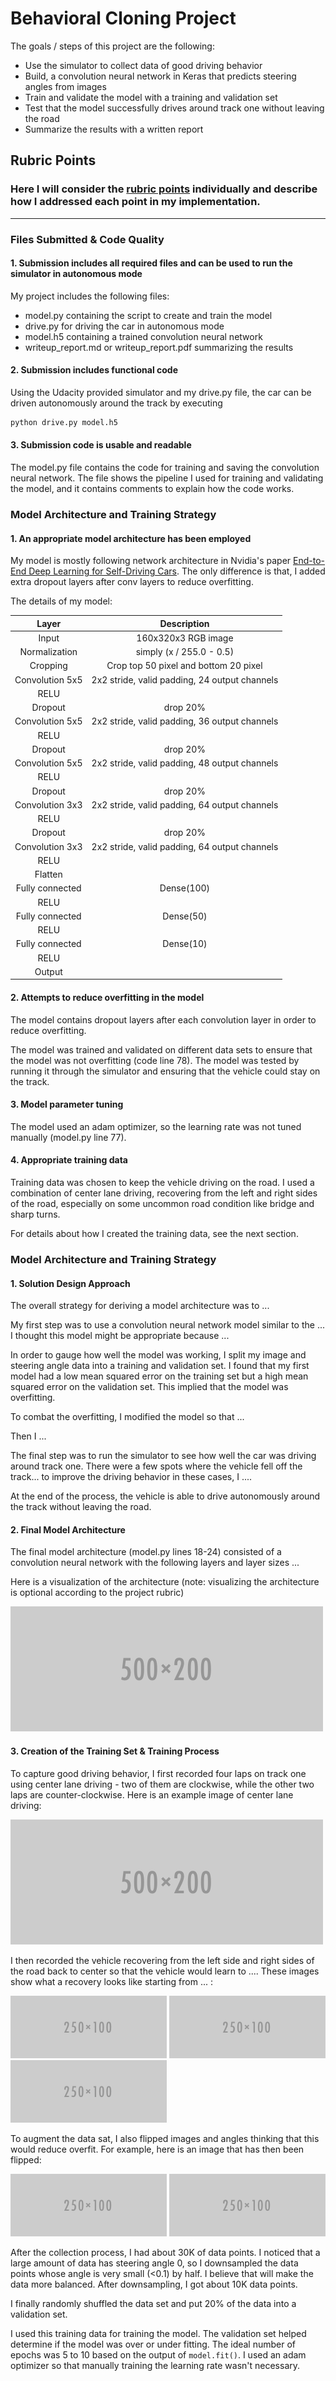 # **Behavioral Cloning Project**

The goals / steps of this project are the following:
* Use the simulator to collect data of good driving behavior
* Build, a convolution neural network in Keras that predicts steering angles from images
* Train and validate the model with a training and validation set
* Test that the model successfully drives around track one without leaving the road
* Summarize the results with a written report


[//]: # (Image References)

[image1]: ./examples/placeholder.png "Model Visualization"
[image2]: ./examples/placeholder.png "Grayscaling"
[image3]: ./examples/placeholder_small.png "Recovery Image"
[image4]: ./examples/placeholder_small.png "Recovery Image"
[image5]: ./examples/placeholder_small.png "Recovery Image"
[image6]: ./examples/placeholder_small.png "Normal Image"
[image7]: ./examples/placeholder_small.png "Flipped Image"

## Rubric Points
### Here I will consider the [rubric points](https://review.udacity.com/#!/rubrics/432/view) individually and describe how I addressed each point in my implementation.  

---
### Files Submitted & Code Quality

#### 1. Submission includes all required files and can be used to run the simulator in autonomous mode

My project includes the following files:
* model.py containing the script to create and train the model
* drive.py for driving the car in autonomous mode
* model.h5 containing a trained convolution neural network 
* writeup_report.md or writeup_report.pdf summarizing the results

#### 2. Submission includes functional code
Using the Udacity provided simulator and my drive.py file, the car can be driven autonomously around the track by executing 
```sh
python drive.py model.h5
```

#### 3. Submission code is usable and readable

The model.py file contains the code for training and saving the convolution neural network. The file shows the pipeline I used for training and validating the model, and it contains comments to explain how the code works.

### Model Architecture and Training Strategy

#### 1. An appropriate model architecture has been employed

My model is mostly following network architecture in Nvidia's paper [End-to-End Deep Learning for Self-Driving Cars](https://devblogs.nvidia.com/parallelforall/deep-learning-self-driving-cars/). The only difference is that, I added extra dropout layers after conv layers to reduce overfitting.

The details of my model:

| Layer         		      |     Description	        					| 
|:---------------------:|:---------------------------------------------:| 
| Input         		    | 160x320x3 RGB image   							| 
| Normalization         | simply (x / 255.0 - 0.5)            |
| Cropping              | Crop top 50 pixel and bottom 20 pixel |
| Convolution 5x5     	| 2x2 stride, valid padding, 24 output channels 	|
| RELU					        |												|
| Dropout               | drop 20%              |
| Convolution 5x5	      | 2x2 stride, valid padding, 36 output channels    |
| RELU					             |												|
| Dropout               | drop 20%              |
| Convolution 5x5     	| 2x2 stride, valid padding, 48 output channels 	|
| RELU					             |												|
| Dropout               | drop 20%              |
| Convolution 3x3     	| 2x2 stride, valid padding, 64 output channels 	|
| RELU					             |												|
| Dropout               | drop 20%              |
| Convolution 3x3     	| 2x2 stride, valid padding, 64 output channels 	|
| RELU					             |												|
| Flatten               |        | 
| Fully connected		    | Dense(100)       |
| RELU					             |												|
| Fully connected		    | Dense(50)       |
| RELU					             |												|
| Fully connected		    | Dense(10)       |
| RELU					             |												|
| Output                     |                        |

#### 2. Attempts to reduce overfitting in the model

The model contains dropout layers after each convolution layer in order to reduce overfitting. 

The model was trained and validated on different data sets to ensure that the model was not overfitting (code line 78). The model was tested by running it through the simulator and ensuring that the vehicle could stay on the track.

#### 3. Model parameter tuning

The model used an adam optimizer, so the learning rate was not tuned manually (model.py line 77).

#### 4. Appropriate training data

Training data was chosen to keep the vehicle driving on the road. I used a combination of center lane driving, recovering from the left and right sides of the road, especially on some uncommon road condition like bridge and sharp turns.

For details about how I created the training data, see the next section. 

### Model Architecture and Training Strategy

#### 1. Solution Design Approach

The overall strategy for deriving a model architecture was to ...

My first step was to use a convolution neural network model similar to the ... I thought this model might be appropriate because ...

In order to gauge how well the model was working, I split my image and steering angle data into a training and validation set. I found that my first model had a low mean squared error on the training set but a high mean squared error on the validation set. This implied that the model was overfitting. 

To combat the overfitting, I modified the model so that ...

Then I ... 

The final step was to run the simulator to see how well the car was driving around track one. There were a few spots where the vehicle fell off the track... to improve the driving behavior in these cases, I ....

At the end of the process, the vehicle is able to drive autonomously around the track without leaving the road.

#### 2. Final Model Architecture

The final model architecture (model.py lines 18-24) consisted of a convolution neural network with the following layers and layer sizes ...

Here is a visualization of the architecture (note: visualizing the architecture is optional according to the project rubric)

![alt text][image1]

#### 3. Creation of the Training Set & Training Process

To capture good driving behavior, I first recorded four laps on track one using center lane driving - two of them are clockwise, while the other two laps are counter-clockwise. Here is an example image of center lane driving:

![alt text][image2]

I then recorded the vehicle recovering from the left side and right sides of the road back to center so that the vehicle would learn to .... These images show what a recovery looks like starting from ... :

![alt text][image3]
![alt text][image4]
![alt text][image5]

To augment the data sat, I also flipped images and angles thinking that this would reduce overfit. For example, here is an image that has then been flipped:

![alt text][image6]
![alt text][image7]

After the collection process, I had about 30K of data points. I noticed that a large amount of data has steering angle 0, so I downsampled the data points whose angle is very small (<0.1) by half. I believe that will make the data more balanced. After downsampling, I got about 10K data points.

I finally randomly shuffled the data set and put 20% of the data into a validation set. 

I used this training data for training the model. The validation set helped determine if the model was over or under fitting. The ideal number of epochs was 5 to 10 based on the output of `model.fit()`. I used an adam optimizer so that manually training the learning rate wasn't necessary.
